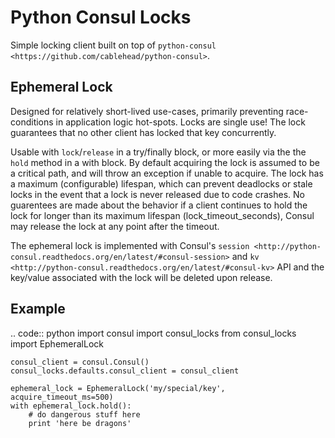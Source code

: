 # Python Consul Locks

Simple locking client built on top of `python-consul <https://github.com/cablehead/python-consul>`.


Ephemeral Lock
--------------

Designed for relatively short-lived use-cases, primarily preventing race-conditions in
application logic hot-spots. Locks are single use! The lock guarantees that no other client has
locked that key concurrently.

Usable with `lock`/`release` in a try/finally block, or more easily via the the `hold` method in a with block.
By default acquiring the lock is assumed to be a critical path, and will throw an exception if unable to acquire.
The lock has a maximum (configurable) lifespan, which can prevent deadlocks or stale locks in the event that a
lock is never released due to code crashes. No guarentees are made about the behavior if a client continues to hold
the lock for longer than its maximum lifespan (lock_timeout_seconds), Consul may release the lock at any point after 
the timeout.

The ephemeral lock is implemented with Consul's `session <http://python-consul.readthedocs.org/en/latest/#consul-session>` and `kv <http://python-consul.readthedocs.org/en/latest/#consul-kv>` API and the key/value associated with the lock will be deleted upon release.


Example
-------

.. code:: python
    import consul
    import consul_locks
    from consul_locks import EphemeralLock

    consul_client = consul.Consul()
    consul_locks.defaults.consul_client = consul_client

    ephemeral_lock = EphemeralLock('my/special/key', acquire_timeout_ms=500)
    with ephemeral_lock.hold():
        # do dangerous stuff here
        print 'here be dragons'


